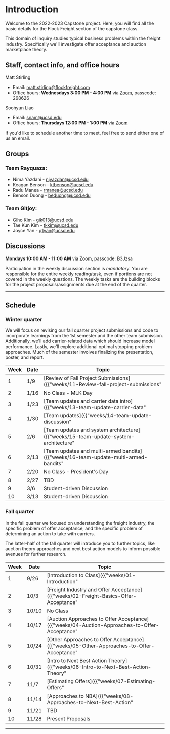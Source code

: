 # Introduction

Welcome to the 2022-2023 Capstone project. Here, you will find all the basic 
details for the Flock Freight section of the capstone class.

This domain of inquiry studies typical business problems within the freight 
industry. Specifically we'll investigate offer acceptance and auction marketplace theory.

## Staff, contact info, and office hours

Matt Stirling
* Email: matt.stirling@flockfreight.com
* Office hours: **Wednesdays 3:00 PM - 4:00 PM** via [Zoom](https://zoom.us/j/97306913184), passcode: 268626

Soohyun Liao
* Email: snam@ucsd.edu
* Office hours: **Thursdays 12:00 PM - 1:00 PM** via [Zoom](https://ucsd.zoom.us/j/97180914104) 

If you'd like to schedule another time to meet, feel free to send either one of us an email.

## Groups

### Team Rayquaza:
* Nima Yazdani - niyazdan@ucsd.edu
* Keagan Benson - ktbenson@ucsd.edu
* Radu Manea - rmanea@ucsd.edu
* Benson Duong - beduong@ucsd.edu

### Team Gitjoy:
* Giho Kim - gik013@ucsd.edu
* Tae Kun Kim - tkkim@ucsd.edu
* Joyce Yan - q1yan@ucsd.edu

## Discussions

**Mondays 10:00 AM - 11:00 AM** via [Zoom](https://zoom.us/j/95627520847), passcode: B3Jzsa

Participation in the weekly discussion section is *mandatory*. You are 
responsible for the entire weekly reading/task, even if
portions are not covered in the weekly questions. The weekly tasks are
the building blocks for the project proposals/assignments due at the
end of the quarter.

---

## Schedule

### Winter quarter

We will focus on revising our fall quarter project submissions and code to incorporate 
learnings from the 1st semester and the other team submission. Additionally, we'll add 
carrier-related data which should increase model performance. Lastly, we'll explore 
additional optimal stopping problem approaches. Much of the semester involves finalizing 
the presentation, poster, and report.  

|Week|Date|Topic|
|--|--|--|
|1|1/9|[Review of Fall Project Submissions]({{"weeks/11-Review-fall-project-submissions" | absolute_url }})|
|2|1/16|No Class - MLK Day
|3|1/23|[Team updates and carrier data intro]({{"weeks/13-team-update-carrier-data" | absolute_url }})|
|4|1/30|[Team updates]({{"weeks/14-team-update-discussion" | absolute_url }})|
|5|2/6|[Team updates and system architecture]({{"weeks/15-team-update-system-architecture" | absolute_url }})|
|6|2/13|[Team updates and multi-armed bandits]({{"weeks/16-team-update-multi-armed-bandits" | absolute_url }})|
|7|2/20|No Class - President's Day
|8|2/27|TBD
|9|3/6|Student-driven Discussion
|10|3/13|Student-driven Discussion

### Fall quarter

In the fall quarter we focused on understanding the freight industry,
the specific problem of offer acceptance, and the specific
problem of determining an action to take with carriers. 

The latter-half of the fall quarter will introduce you to further topics,
like auction theory approaches and next best action models to inform possible
avenues for further research.

|Week|Date|Topic|
|--|--|--|
|1|9/26|[Introduction to Class]({{"weeks/01-Introduction" | absolute_url }})|
|2|10/3|[Freight Industry and Offer Acceptance]({{"weeks/02-Freight-Basics-Offer-Acceptance" | absolute_url }})|
|3|10/10|No Class
|4|10/17|[Auction Approaches to Offer Acceptance]({{"weeks/04-Auction-Approaches-to-Offer-Acceptance" | absolute_url }})|
|5|10/24|[Other Approaches to Offer Acceptance]({{"weeks/05-Other-Approaches-to-Offer-Acceptance" | absolute_url }})|
|6|10/31|[Intro to Next Best Action Theory]({{"weeks/06-Intro-to-Next-Best-Action-Theory" | absolute_url }})|
|7|11/7|[Estimating Offers]({{"weeks/07-Estimating-Offers" | absolute_url }})|
|8|11/14|[Approaches to NBA]({{"weeks/08-Approaches-to-Next-Best-Action" | absolute_url }})|
|9|11/21|TBD
|10|11/28|Present Proposals|

---

